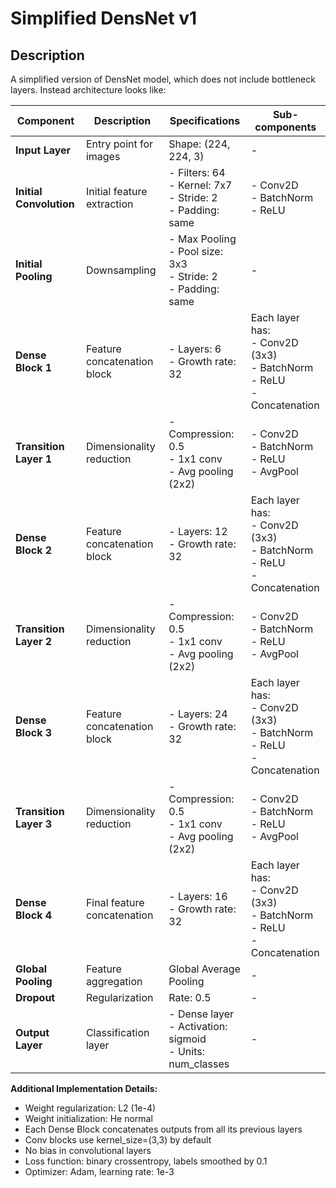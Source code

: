 # Simplified DensNet v1

## Description

A simplified version of DensNet model, which does not include bottleneck layers. Instead architecture 
looks like:

| Component | Description | Specifications | Sub-components |
|-----------|-------------|----------------|----------------|
| **Input Layer** | Entry point for images | Shape: (224, 224, 3) | - |
| **Initial Convolution** | Initial feature extraction | - Filters: 64<br>- Kernel: 7x7<br>- Stride: 2<br>- Padding: same | - Conv2D<br>- BatchNorm<br>- ReLU |
| **Initial Pooling** | Downsampling | - Max Pooling<br>- Pool size: 3x3<br>- Stride: 2<br>- Padding: same | - |
| **Dense Block 1** | Feature concatenation block | - Layers: 6<br>- Growth rate: 32 | Each layer has:<br>- Conv2D (3x3)<br>- BatchNorm<br>- ReLU<br>- Concatenation |
| **Transition Layer 1** | Dimensionality reduction | - Compression: 0.5<br>- 1x1 conv<br>- Avg pooling (2x2) | - Conv2D<br>- BatchNorm<br>- ReLU<br>- AvgPool |
| **Dense Block 2** | Feature concatenation block | - Layers: 12<br>- Growth rate: 32 | Each layer has:<br>- Conv2D (3x3)<br>- BatchNorm<br>- ReLU<br>- Concatenation |
| **Transition Layer 2** | Dimensionality reduction | - Compression: 0.5<br>- 1x1 conv<br>- Avg pooling (2x2) | - Conv2D<br>- BatchNorm<br>- ReLU<br>- AvgPool |
| **Dense Block 3** | Feature concatenation block | - Layers: 24<br>- Growth rate: 32 | Each layer has:<br>- Conv2D (3x3)<br>- BatchNorm<br>- ReLU<br>- Concatenation |
| **Transition Layer 3** | Dimensionality reduction | - Compression: 0.5<br>- 1x1 conv<br>- Avg pooling (2x2) | - Conv2D<br>- BatchNorm<br>- ReLU<br>- AvgPool |
| **Dense Block 4** | Final feature concatenation | - Layers: 16<br>- Growth rate: 32 | Each layer has:<br>- Conv2D (3x3)<br>- BatchNorm<br>- ReLU<br>- Concatenation |
| **Global Pooling** | Feature aggregation | Global Average Pooling | - |
| **Dropout** | Regularization | Rate: 0.5 | - |
| **Output Layer** | Classification layer | - Dense layer<br>- Activation: sigmoid<br>- Units: num_classes | - |

**Additional Implementation Details:**
- Weight regularization: L2 (1e-4)
- Weight initialization: He normal
- Each Dense Block concatenates outputs from all its previous layers
- Conv blocks use kernel_size=(3,3) by default
- No bias in convolutional layers
- Loss function: binary crossentropy, labels smoothed by 0.1
- Optimizer: Adam, learning rate: 1e-3